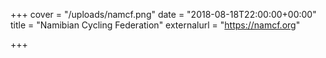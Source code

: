+++
cover = "/uploads/namcf.png"
date = "2018-08-18T22:00:00+00:00"
title = "Namibian Cycling Federation"
externalurl = "https://namcf.org"

+++

